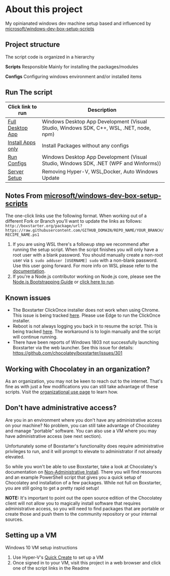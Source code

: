 # About this project

My opinianated windows dev machine setup based and influenced by [microsoft/windows-dev-box-setup-scripts](https://github.com/microsoft/windows-dev-box-setup-scripts)

## Project structure

The script code is organized in a hierarchy

**Scripts**
Responsible Mainly for installing the packages/modules

**Configs**
Configuring windows environment and/or installed items

## Run The script

| Click link to run                                                                                                                                             | Description                                                                             |
| ------------------------------------------------------------------------------------------------------------------------------------------------------------- | --------------------------------------------------------------------------------------- |
| <a href='http://boxstarter.org/package/url?https://raw.githubusercontent.com/ASafwatAli/win-dev-setup/master/win-dev-box-setup.ps1'>Full Desktop App</a>      | Windows Desktop App Development (Visual Studio, Windows SDK, C++, WSL, .NET, node, npm) |
| <a href='http://boxstarter.org/package/url?https://raw.githubusercontent.com/ASafwatAli/win-dev-setup/master/win-dev-scripts-setup.ps1'>Install Apps only</a> | Install Packages without any configs                                                    |
| <a href='http://boxstarter.org/package/url?https://raw.githubusercontent.com/ASafwatAli/win-dev-setup/master/win-dev-box-config-setup.ps1'>Run Configs </a>   | Windows Desktop App Development (Visual Studio, Windows SDK, .NET (WPF and Winforms))   |
| <a href='http://boxstarter.org/package/url?https://raw.githubusercontent.com/ASafwatAli/win-dev-setup/master/win-dev-server-setup.ps1'>Server Setup</a>       | Removing Hyper-V, WSL,Docker, Auto Windows Update                                       |

## Notes From [microsoft/windows-dev-box-setup-scripts](https://github.com/microsoft/windows-dev-box-setup-scripts)

The one-click links use the following format. When working out of a different Fork or Branch you'll want to update the links as follows:
`http://boxstarter.org/package/url?https://raw.githubusercontent.com/GITHUB_DOMAIN/REPO_NAME/YOUR_BRANCH/RECIPE_NAME.ps1`

1. If you are using WSL there's a followup step we recommend after running the setup script. When the script finishes you will only have a root user with a blank password. You should manually create a non-root user via `$ sudo adduser [USERNAME] sudo`
   with a non-blank password. Use this user going forward. For more info on WSL please refer to the [documentation](https://docs.microsoft.com/en-us/windows/wsl/about).
2. If you're a Node.js contributor working on Node.js core, please see the [Node.js Bootstrapping Guide](https://github.com/nodejs/node/tree/master/tools/bootstrap) or [click here to run](http://boxstarter.org/package/nr/url?https://raw.githubusercontent.com/nodejs/node/master/tools/bootstrap/windows_boxstarter).

## Known issues

- The Boxstarter ClickOnce installer does not work when using Chrome. This issue is being tracked [here](https://github.com/chocolatey/boxstarter/issues/345). Please use Edge to run the ClickOnce installer.
- Reboot is not always logging you back in to resume the script. This is being tracked [here](https://github.com/chocolatey/boxstarter/issues/318). The workaround is to login manually and the script will continue running.
- There have been reports of Windows 1803 not successfully launching Boxstarter via the web launcher. See this issue for details: https://github.com/chocolatey/boxstarter/issues/301

## Working with Chocolatey in an organization?

As an organization, you may not be keen to reach out to the internet. That's fine as with just a few modifications you can still take advantage of these scripts. Visit the [organizational use page](ORGANIZATION.md) to learn how.

## Don't have administrative access?

Are you in an environment where you don't have any administrative access on your machine? No problem, you can still take advantage of Chocolatey and manage "portable" software. You can also use a VM where you may have administrative access (see next section).

Unfortunately some of Boxstarter's functionality does require administrative privileges to run, and it will prompt to elevate to administrator if not already elevated.

So while you won't be able to use Boxstarter, take a look at Chocolatey's documentation on [Non-Administrative Install](https://chocolatey.org/install#non-administrative-install). There you will find resources and an example PowerShell script that gives you a quick setup of Chocolatey and installation of a few packages. While not full on Boxstarter, you are still going to get a pretty rapid setup!

**NOTE:**
It's important to point out the open source edition of the Chocolatey client will not allow you to magically install software that requires administrative access, so you will need to find packages that are portable or create those and push them to the community repository or your internal sources.

## Setting up a VM

Windows 10 VM setup instructions

1. Use Hyper-V's [Quick Create](https://docs.microsoft.com/en-us/virtualization/hyper-v-on-windows/quick-start/quick-create-virtual-machine) to set up a VM
2. Once signed in to your VM, visit this project in a web browser and click one of the script links in the Readme
